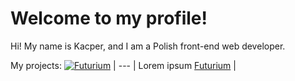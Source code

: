 # Welcome to my profile!

Hi! My name is Kacper, and I am a Polish front-end web developer.

My projects:
[![Futurium](https://github.com/kacperleague9.png?size=100)](https://media.discordapp.net/attachments/786343926810017902/789914861823328277/d3a55s9-6d5a7bbf-d171-4300-b6c6-64654d8502a9.png) |
--- | Lorem ipsum
[Futurium](https://media.discordapp.net/attachments/786343926810017902/789914861823328277/d3a55s9-6d5a7bbf-d171-4300-b6c6-64654d8502a9.png) |

